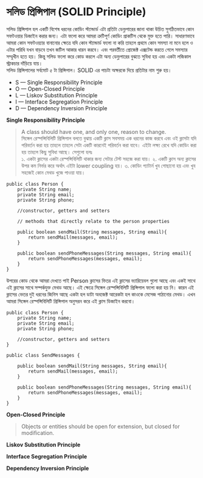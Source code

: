 # সলিড প্রিন্সিপাল (SOLID Principle)                  
সলিড প্রিন্সিপাল হল একটি বিশেষ ধরনের কোডিং স্ট্যান্ডার্ড এটা প্রতিটা ডেভ্লপারের জানা থাকা উচিত সুগঠিতভাবে কোন সফটওয়ার ডিজাইন করার জন্য। এটা ফলো করে আমরা ত্রুটিপূর্ণ কোডিং প্রাকটিস থেকে মুক্ত হতে পারি। সাধারণভাবে আমরা কোন সফটওয়্যার বানানোর ক্ষেত্রে যদি কোন স্ট্যান্ডার্ড ফলো না করি তাহলে প্রথমে কোন সমস্যা না মনে হলে ও এটার পরিধি যখন বাড়বে তখন জটিল আকার ধারন করবে। এবং পরবর্তীতে প্রোজেক্ট এক্সটেন্ড করতে গেলে সমস্যার সম্মুখীন হতে হয়। কিন্তু সলিড ফলো করে কোড করলে এটা অন্য ডেভ্লপারের বুঝতে সুবিধা হয় এবং একটা লজিকাল স্ট্রাকচার দাঁড়িয়ে যায়।                          
সলিড প্রিন্সিপালের সর্বমোট ৫ টা প্রিন্সিপাল। SOLID এর পাচটা অক্ষরকে দিয়ে প্রতিটার নাম শুরু হয়। 
* S — Single Responsibility Principle            
* O — Open-Closed Principle                
* L — Liskov Substitution Principle                  
* I — Interface Segregation Principle               
* D — Dependency Inversion Principle              

**Single Responsibility Principle**        
> A class should have one, and only one, reason to change.    
সিঙ্গেল রেস্পন্সিবিলিটি প্রিন্সিপাল বলতে বুঝায় একটি ক্লাস সবসময় এক ধরনের কাজ করবে এবং ওই ক্লাসটা যদি পরিবর্তন করা হয় তাহলে তাহলে সেটা একটি কারনেই পরিবর্তন করা যাবে। এইটা লক্ষ্য রেখে যদি কোডিং করা হয় তাহলে কিছু সুবিধা আছে। সেগুলো হলঃ                                           
১. একটা ক্লাসের একটা রেস্পন্সিবিলিটি থাকার জন্য সেটার টেস্ট সহজে করা যায়। 
২. একটি ক্লাস অন্য ক্লাসের উপর কম নির্ভর করে অর্থাৎ এইটা lower coupling হয়। 
৩. কোডিং প্যাটার্ন খুব গোছানো হয় এবং খুব সহজেই কোন মেথড খুজে পাওয়া যায়।  

```
public class Person {
    private String name;
    private String email;
	private String phone;
 
    //constructor, getters and setters
 
    // methods that directly relate to the person properties
	
    public boolean sendMail(String messages, String email){
        return sendMail(messages, email);
    }
 
    public boolean sendPhoneMessages(String messages, String email){
        return sendPhoneMessages(messages, email);
    }
}
```

উপরের কোড থেকে আমরা দেখতে পাই Person ক্লাসের ভিতর এই ক্লাসের ভ্যারিয়েবল গুলো আছে এবং একই সাথে এই ক্লাসের সাথে সম্পর্কযুক্ত মেথড আছে। এই ক্ষেত্রে সিঙ্গেল রেস্পন্সিবিলিটি প্রিন্সিপাল ফলো করা হয় নি। কারন এই ক্লাসের ভেতর দুই ধরনের জিনিস আছে একটা হল ডাটা অবজেক্ট আরেকটা হল কাওকে মেসেজ পাঠানোর মেথড। এখন আমরা সিঙ্গেল রেস্পন্সিবিলিটি প্রিন্সিপাল অনুসরন করে এই ক্লাস ডিজাইন করবো।            

```
public class Person {
    private String name;
    private String email;
	private String phone;
 
    //constructor, getters and setters
}
```

```
public class SendMessages {
	
    public boolean sendMail(String messages, String email){
        return sendMail(messages, email);
    }
 
    public boolean sendPhoneMessages(String messages, String email){
        return sendPhoneMessages(messages, email);
    }
}
```

**Open-Closed Principle**          
> Objects or entities should be open for extension, but closed for modification.                

**Liskov Substitution Principle**           

**Interface Segregation Principle**           

**Dependency Inversion Principle**            